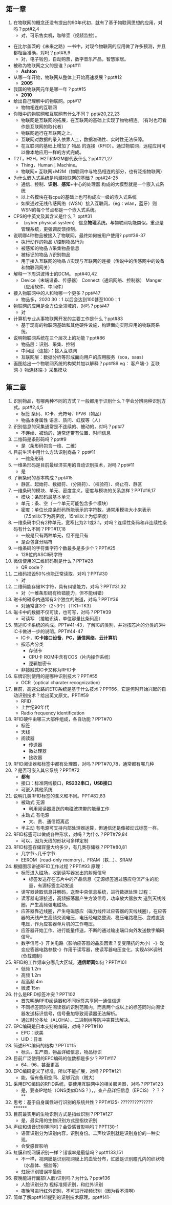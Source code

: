 ## 第一章 ##

1. 在物联网的概念还没有提出的90年代初，就有了基于物联网思想的应用，对吗？ppt#2,4
	- 对，可乐售卖机，咖啡壶（视频监控）。
- 在比尔盖茨的《未来之路》一书中，对现今物联网的应用做了许多预测，并且都相当准确，对吗？ppt#8,9
	- 对，电子钱包，自动购票，数字音乐产品，智慧家居。
- 被称为物联网之父的是谁？ppt#11 
	- **Ashton**
- 从哪一年开始，物联网从整体上开始高速发展？ppt#12
	- **2005**
- 我国的物联网元年是哪一年？ppt#15
	- **2010**
- 给出自己理解中的物联网。ppt#17
	- 物物相连的互联网
- 你眼中的物联网和互联网有什么不同？ ppt#20,22,23
	- 物联网是互联网的拓展，在互联网的基础上实现了物物相连。（有时也可看作是互联网的取代者）
	- 物联网运行在互联网之上。
	- 互联网对数据的录入依靠人工，数据准确性、实时性无法保障。
	- 在互联网的基础上增加了 物品 的连接（RFID）。通过物联网，远程应用可以像本地应用一样的方式完成。
- T2T，H2H，H2T和M2M都代表什么？ppt#21,27
	- Thing，Human；Machine。
	- 物联网= 互联网+M2M（物联网中与物品相连的部分，也有泛指物联网）
- 为什么嵌入式系统是构建物联网的基础？ ppt#24-25
	- 通信、控制、**识别**、**感知**+中心的处理器 构成的大模型就是一个嵌入式系统
	- 以上各模块在有cpu的基础上也可构成次一级的嵌入式系统
	- 如果通过无线传感网络（WSN）接入互联网，（eg：wlan，蓝牙）则WSN的每个节点都是一个嵌入式系统。
- CPS的中英文及其含义是什么？ ppt#31
	- （cyber physical system） 信息**物理**系统。与物联网功能类似，重点是管理系统，更强调反馈控制。
- 说明哪4种物品被接入了物联网，最终如何被用户使用? ppt#36-37
	- 执行动作的物品 //控制物品行为
	- 被感知的物品 //采集物品信息
	- 被标记的物品 //识别物品
	- 用于接入互联网的物品 //实现与互联网的连接（传说中的传感网中的设备和物联网网关）
- 解释一下周洪波博士的DCM。 ppt#40,42
	- Device（末端设备、传感器） Connect（通讯网络、控制器） Manger（应用软件、中间件）
- 接入物联网中的人和物哪一个更多？ppt#47
	- 物品多，2020 30：1 以后会达到100甚至1000：1
- 物联网的应用是全方位全领域的，对吗？ppt#47
	- 对
- 计算机专业从事物联网开发的主要工作是什么？ppt#83
	- 基于现有的物联网基础和其他硬件设施，构建面向实际应用的物联网系统。
- 说明物联网系统在三个层次上的功能？ppt#86
	- 物品层：识别、采集、控制
	- 中间层（连接）：接入互联网
	- 互联网层：数据分析等形成面向用户的应用服务（soa，saas）
- 画图给出一个物联网系统的构架并加以解释？ppt#89
	eg： 客户端-》互联网-》物连终端-》采集模块

## 第二章

1. 识别物品，有哪两种不同的方式？一般都用于识别什么？学会分辨两种识别方式。ppt#2,4,5
	- 标签 条码、IC卡、光符号、IPV6（物品）
	- 物品本身属性 语言、质问、虹膜等（人）
1. 识别信息的采集通常是不连续的、被动的，对吗？ppt#7
	- 不连续、被动的，通常还带有位置、时间信息
1. 二维码是条形码吗？ppt#9
	- 是（条形码包含一维、二维）
1. 目前生活中用什么方法识别商品？ ppt#11
	- 一维条形码
1. 一维条形码是目前最经济实用的自动识别技术，对吗？ppt#11
	- 是
1. 了解条码的基本构成？ppt#15
	- 静区、起始符、数据符、（分隔符）、（校验符）、终止符、静区
1. 一维条码的模块、单元、密度含义，密度与模块的关系怎样？PPT#16,17
	- 模块：条形码最基本单元
	- 单元：条、空（一个单元可能包含多个模块）
	- 密度：单位长度条形码所能表示的字符数，通常用模块大小来表示（7.5mil以下为高密度，15mil以上为低密度）
1. 一维条码中只有2种单元，宽窄比为2:1或3:1，对吗？连续性条码和非连续性条码有什么不同？PPT#17,18
	- 一般是只有两种单元，但不是只有
	- 是否包含分隔符
1. 一维条码的字符集字符个数最多是多少个？PPT#25
	- 128位的ASCII码字符
1. 微信使用的二维码码制是什么？PPT#28
	- QR code？
1. 二维码损毁50%也能正常读取，对吗？PPT#30
	- 对
1. 二维码能存储1K字符，具有纠错能力，对吗？PPT#31,32
	- 对（一维条形码有检错能力，但不能纠错）
1. 磁卡的磁条内通常有3个独立的磁道，对吗？PPT#36
	- 对通常含3个（2~3个）（TK1~TK3）
1. 磁卡中的数据不仅可读，也可写，对吗？PPT#39
	- 可读写 （接触识读，单位容量比条码高）
1. 简述IC卡系统的构成。PPT#41-43，了解IC的类别，并对按芯片的分类的3种IC卡做进一步的说明。PPT#44-47
	- IC卡，**IC卡接口设备**，**PC，通信网络、云计算机**
	- 按芯片分类
		- 存储卡
		- CPU卡 ROM中含有COS（片内操作系统）
		- 逻辑加密卡
	- 非接触式IC卡又称为RFID卡
1. 车牌识别使用的是哪种识别技术？PPT#55
	- OCR（optical charater recognization) 
1. 目前，高速公路的ETC系统是基于什么技术？PPT66，它是何时开始兴起的自动识别技术？给出英文原文。PPT#59
	- RFID
	- 上世纪90年代
	- Radio frequency identification  
1. RFID硬件由哪三大部件组成，各自功能？PPT#70
	- 标签
	- 天线
	- 阅读器
		- 传送器
		- 微处理器
		- 接收器
1. RFID阅读器和标签中都有处理器，对吗？PPT#70,78，通常都有哪几种
2. ？是否可嵌入其它系统？PPT#72
	- **都有**
	- 接口：标准网线接口，**RS232串口，USB接口**
	- 可嵌入其他系统
1. 说明几类RFID标签的含义和不同。PPT#82,83
	- 被动式 无源
		- 利用阅读器发送的电磁波携带的能量工作
	- 主动式 有电源
		- 大、贵、通信距离远
	- 半主动 有电源可支持内部处理器运算，但通信还是像被动式标签一样。
1. RFID标签可以做成各种形状，对吗？为什么？PPT#79,84
	- 可以，因为天线的形状可多样定制
1. RFID标签存储容量大约多少，有几类存储器？PPT#80,81
	- 几字节~几千字节
	- EEROM（read-only memory）、FRAM（铁…）、SRAM
1. 根据图示讲述RFID工作过程？PPT#93
	原理：
	- 标签进入磁场，收到读写器发出的射频信号
		- 标签发送存在芯片中的产品信息（无源标签通过感应电流产生的能量，有源标签主动发送
	- 读写器读取信息并解码，送至中央信息系统，进行数据处理
	过程：
	- 读写器电源接通，高频振荡器产生方波信号，功率放大器放大 送到天线线圈，产生高频强电磁场。
	- 应答器靠近线圈，产生电磁感应（磁力线传过应答器的天线线圈），在应答器的天线产生高频交流电压，电压经电路整流、稳压电路稳压、变成直流电压，作为应答器单片机的工作电压。
	- 应答器开始工作、进行能量传送，不断的通过输出端口向外发送数字编码信号。
	- 数字信号-》开关电路（影响应答器的品质因素？复变阻抗的大小）-》改变应答器电路参数-》作用于读写器，使读写器电压变化，实现ASK调制(负载调制）
1. RFID的工作频率分哪几大区域，**通信距离**如何？PPT#101
	- 低频 1.2m
	- 高频 1.2m
	- 超高频 4m
	- 微波 15m
1. 什么是RFID标签冲突？PPT102
	- 首先明确RFID阅读器和不同标签共享同一通信信道
	- 不同标签同时在阅读器的识别范围内，而且两个或以上的标签同时向阅读器发送标识信号，信号叠加导致阅读器无法解析。
	- 通过时分多址（ALOHA）、二进制树等防冲突算法解决。
1. EPC编码是日本支持的编码，对吗？PPT#110
	- EPC：欧美
	- UID：日本
1. 简述EPC编码的结构？PPT#115
	- 标头，生产商，物品详细信息，物品标识
1. 目前广泛使用的EPC编码的位数都是多少？PPT#117
	- 64，96，甚至更高
1. EPC编码定义了标准，所以不能扩展，对吗？PPT#121
	- 能，留有备用空间、足够冗余（贼大）
1. 采用EPC编码的RFID系统，要使用互联网中的相关服务器，对吗？PPT#123
	- 是，要查IP地址（ONS类似DNS？），，查产品详细信息（EPCIS）？？？**
1. 思考：基于自身属性进行识别的系统共性？PPT#125-
	??????????????******
1. 目前最实用的生物识别方式是指纹识别？PPT#127
	- 是，最实用的生物识别方式是指纹识别
1. 声纹和语音识别等同吗？会受感冒影响吗？PPT130-1
	- 语音识别分为识别内容，识别身份。二声纹识别就是识别身份的一种实现。
	- 会受感冒影响
1. 虹膜和视网膜识别一样？错误率是最低吗？ppt#133,151
	- 不一样，视网膜是识别视网膜上的血管分布，虹膜是识别瞳孔内的织状物（水晶体、细丝等）
	- 虹膜识别错误率最低
1. 夜晚能进行面部(人脸)识别吗？为什么？ppt#136
	- 人脸识别分为 视标准频识别，和红外识别
	- 夜晚可进行红外识别，不可进行视频识别（因为看不清啊）
1. 简单了解ppt#141提到的识别技术原理。ppt#141-


